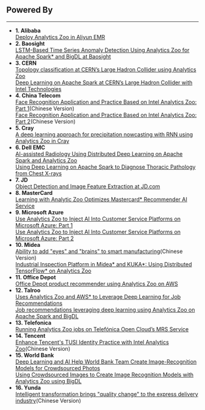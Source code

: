 ## Powered By
---
* __1. Alibaba__
  <br>[Deploy Analytics Zoo in Aliyun EMR](https://partners-intl.aliyun.com/help/doc-detail/93155.htm )
* __2. Baosight__
  <br>[LSTM-Based Time Series Anomaly Detection Using Analytics Zoo for Apache Spark* and BigDL at Baosight](https://software.intel.com/en-us/articles/lstm-based-time-series-anomaly-detection-using-analytics-zoo-for-apache-spark-and-bigdl)
* __3. CERN__
 <br>[Topology classification at CERN’s Large Hadron Collider using Analytics Zoo](https://db-blog.web.cern.ch/blog/luca-canali/machine-learning-pipelines-high-energy-physics-using-apache-spark-bigdl)
 <br>[Deep Learning on Apache Spark at CERN’s Large Hadron Collider with Intel Technologies](https://databricks.com/session/deep-learning-on-apache-spark-at-cerns-large-hadron-collider-with-intel-technologies)
 * __4. China Telecom__
 <br>[Face Recognition Application and Practice Based on Intel Analytics Zoo: Part 1](https://mp.weixin.qq.com/s/FEiXoTDi-yy04PJ2Mlfl4A)(Chinese Version)
 <br>[Face Recognition Application and Practice Based on Intel Analytics Zoo: Part 2](https://mp.weixin.qq.com/s/VIyWRORTAVAAsC4v6Fi0xw)(Chinese Version)
* __5. Cray__ 
<br>[A deep learning approach for precipitation nowcasting with RNN using Analytics Zoo in Cray](https://conferences.oreilly.com/strata/strata-ny-2018/public/schedule/detail/69413)
* __6. Dell EMC__
<br>[AI-assisted Radiology Using Distributed Deep
Learning on Apache Spark and Analytics Zoo](https://www.dellemc.com/resources/en-us/asset/white-papers/solutions/h17686_hornet_wp.pdf)
<br>[Using Deep Learning on Apache Spark to Diagnose Thoracic Pathology from Chest X-rays](https://databricks.com/session/using-deep-learning-on-apache-spark-to-diagnose-thoracic-pathology-from-chest-x-rays)
* __7. JD__
<br>[Object Detection and Image Feature Extraction at JD.com](https://software.intel.com/en-us/articles/building-large-scale-image-feature-extraction-with-bigdl-at-jdcom)
* __8. MasterCard__</br> [Learning with Analytic Zoo Optimizes Mastercard* Recommender AI Service](https://software.intel.com/en-us/articles/deep-learning-with-analytic-zoo-optimizes-mastercard-recommender-ai-service)
* __9. Microsoft Azure__
<br>[Use Analytics Zoo to Inject AI Into Customer Service Platforms on Microsoft Azure: Part 1]( https://software.intel.com/en-us/use-analytics-zoo-to-inject-ai-into-customer-service-platforms-on-microsoft-azure-part-1)
<br>[Use Analytics Zoo to Inject AI Into Customer Service Platforms on Microsoft Azure: Part 2](https://www.infoq.com/articles/analytics-zoo-qa-module/?from=timeline&isappinstalled=0)
* __10. Midea__
<br>[Ability to add "eyes" and "brains" to smart manufacturing](https://www.intel.cn/content/www/cn/zh/analytics/artificial-intelligence/midea-case-study.html)(Chinese Version)
<br>[Industrial Inspection Platform in Midea* and KUKA*: Using Distributed TensorFlow* on Analytics Zoo](https://software.intel.com/en-us/articles/industrial-inspection-platform-in-midea-and-kuka-using-distributed-tensorflow-on-analytics) 
* __11. Office Depot__
<br>[Office Depot product recommender using Analytics Zoo on AWS](https://conferences.oreilly.com/strata/strata-ca/public/schedule/detail/73079)
* __12. Talroo__
<br>[Uses Analytics Zoo and AWS* to Leverage Deep Learning for Job Recommendations](https://software.intel.com/en-us/articles/talroo-uses-analytics-zoo-and-aws-to-leverage-deep-learning-for-job-recommendations)
<br>[Job recommendations leveraging deep learning using Analytics Zoo on Apache Spark and BigDL](https://conferences.oreilly.com/strata/strata-ny-2018/public/schedule/detail/69113)
* __13. Telefonica__
 <br>[Running Analytics Zoo jobs on Telefónica Open Cloud’s MRS Service](https://medium.com/@fernando.delaiglesia/running-analytics-zoo-jobs-on-telef%C3%B3nica-open-clouds-mrs-service-2e64bc823c50)
* __14. Tencent__
<br>[Enhance Tencent's TUSI Identity Practice with Intel Analytics Zoo](https://mp.weixin.qq.com/s?__biz=MzAwNzc5NzM5Mw==&mid=2651030944&idx=1&sn=d6e06c6e14a7355971953a501689b232&chksm=808f8a5eb7f80348fc8e88c4c9e415341bf43ef6bdf3fd4f3001da89e2c9ba7fa2ed5deeb09a&mpshare=1&scene=1&srcid=0412WxM3eWdsLLoO2TYJGWbS&pass_ticket=E6l%2FfOZNKjhr05lsU7inAVCi7mAy5LFEehvEJOS2ZGdHg6%2FH%2BeBQisHA9sfXDOoy#rd)(Chinese Version)
* __15. World Bank__
<br>[Deep Learning and AI Help World Bank Team Create Image-Recognition Models for Crowdsourced Photos](https://itpeernetwork.intel.com/artificial-intelligence-world-bank-image-recognition/)
<br>[Using Crowdsourced Images to Create Image Recognition Models with Analytics Zoo using BigDL](https://databricks.com/session/using-crowdsourced-images-to-create-image-recognition-models-with-bigdl)
* __16. Yunda__
<br>[Intelligent transformation brings "quality change" to the express delivery industry](https://www.intel.cn/content/www/cn/zh/analytics/artificial-intelligence/yunda-brings-quality-change-to-the-express-delivery-industry.html)(Chinese Version)
